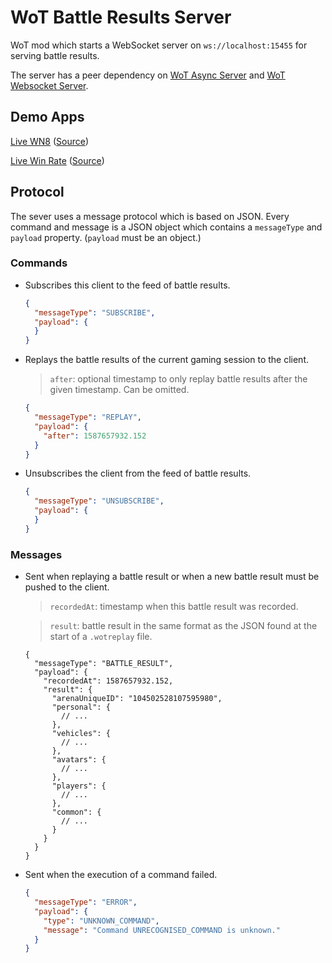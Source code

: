 # WoT Battle Results Server
WoT mod which starts a WebSocket server on `ws://localhost:15455` for serving battle results.

The server has a peer dependency on [WoT Async Server](https://github.com/lgfrbcsgo/wot-async-server) 
and [WoT Websocket Server](https://github.com/lgfrbcsgo/wot-websocket-server).


## Demo Apps
[Live WN8](https://lgfrbcsgo.github.io/wot-live-wn8/) ([Source](https://github.com/lgfrbcsgo/wot-live-wn8))

[Live Win Rate](https://lgfrbcsgo.github.io/wot-live-win-rate/) ([Source](https://github.com/lgfrbcsgo/wot-live-win-rate))

## Protocol
The sever uses a message protocol which is based on JSON. 
Every command and message is a JSON object which contains a `messageType` and `payload` property.
(`payload` must be an object.)

### Commands
-   Subscribes this client to the feed of battle results.
    ```json
    {
      "messageType": "SUBSCRIBE",
      "payload": {
      }
    }
    ```


-   Replays the battle results of the current gaming session to the client.
    > `after`: optional timestamp to only replay battle results after the given timestamp. Can be omitted.
    ```json
    {
      "messageType": "REPLAY",
      "payload": {
        "after": 1587657932.152
      }
    }
    ```

-   Unsubscribes the client from the feed of battle results.
    ```json
    {
      "messageType": "UNSUBSCRIBE",
      "payload": {
      }
    }
    ```
    

### Messages
-   Sent when replaying a battle result or when a new battle result must be pushed to the client.  
    > `recordedAt`: timestamp when this battle result was recorded.
                                                                                                     
    > `result`: battle result in the same format as the JSON found at the start of a `.wotreplay` file.
    ```json5
    {
      "messageType": "BATTLE_RESULT",
      "payload": {
        "recordedAt": 1587657932.152,
        "result": {
          "arenaUniqueID": "104502528107595980",
          "personal": {
            // ...
          },
          "vehicles": {
            // ...
          },
          "avatars": {
            // ...
          },
          "players": {
            // ...
          },
          "common": {
            // ...
          }
        }
      }
    }
    ```
    
-   Sent when the execution of a command failed.
    ```json
    {
      "messageType": "ERROR",
      "payload": {
        "type": "UNKNOWN_COMMAND",
        "message": "Command UNRECOGNISED_COMMAND is unknown."
      }
    }
    ```
 
